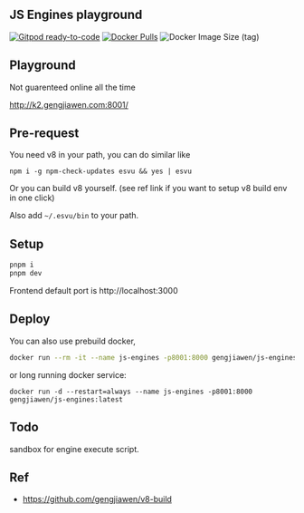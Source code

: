 ## JS Engines playground

[![Gitpod ready-to-code](https://img.shields.io/badge/Gitpod-ready--to--code-blue?logo=gitpod)](https://gitpod.io/#https://github.com/gengjiawen/js-engines-playground)
[![Docker Pulls](https://img.shields.io/docker/pulls/gengjiawen/js-engines)](https://hub.docker.com/r/gengjiawen/js-engines)
![Docker Image Size (tag)](https://img.shields.io/docker/image-size/gengjiawen/js-engines/latest?label=latest)

## Playground
Not guarenteed online all the time

http://k2.gengjiawen.com:8001/

## Pre-request
You need v8 in your path, you can do similar like
```
npm i -g npm-check-updates esvu && yes | esvu
```
Or you can build v8 yourself. (see ref link if you want to setup v8 build env in one click)

Also add `~/.esvu/bin` to your path.

## Setup
```bash
pnpm i
pnpm dev
```

Frontend default port is http://localhost:3000

## Deploy
You can also use prebuild docker, 
```bash
docker run --rm -it --name js-engines -p8001:8000 gengjiawen/js-engines
```

or long running docker service:
```console
docker run -d --restart=always --name js-engines -p8001:8000 gengjiawen/js-engines:latest
```

## Todo
sandbox for engine execute script.

## Ref
* https://github.com/gengjiawen/v8-build
